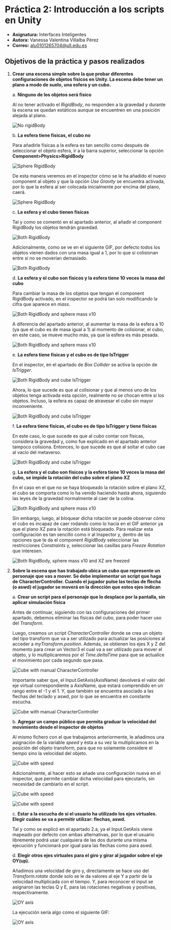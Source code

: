 # Práctica 2: Introducción a los scripts en Unity
* **Asignatura:** Interfaces Inteligentes
* **Autora:** Vanessa Valentina Villalba Pérez
* **Correo:** alu0101265704@ull.edu.es

## **Objetivos de la práctica y pasos realizados** 
1. **Crear una escena simple sobre la que probar diferentes configuraciones de objetos físicos en Unity. La escena debe tener un plano a modo de suelo, una esfera y un cubo.**
   
    a. **Ninguno de los objetos será físico**

    Al no tener activado el *RigidBody*, no responden a la gravedad y durante la escena se quedan estáticos aunque se encuentren en una posición alejada al plano.

    ![No rigidBody](img/1.a.png)

    b. **La esfera tiene físicas, el cubo no**

    Para añadirle físicas a la esfera es tan sencillo como después de seleccionar el objeto esfera, ir a la barra superior, seleccionar la opción **Component>Physics>RigidBody**

    ![Sphere RigidBody](img/1.b.png)

    De esta manera veremos en el inspector cómo se le ha añadido el nuevo component al objeto y que la opción *Use Gravity* se encuentra activada, por lo que la esfera al ser colocada inicialmente por encima del plano, caerá.

    ![Sphere RigidBody](GIFs/gif_animation_007.gif)

    c. **La esfera y el cubo tienen físicas**

    Tal y como se comentó en el apartado anterior, al añadir el component RigidBody los objetos tendrán gravedad.

    ![Both RigidBody](GIFs/gif_animation_008.gif)

    Adicionalmente, como se ve en el siguiente GIF, por defecto todos los objetos vienen dados con una masa igual a 1, por lo que si colisionan entre sí no se moverían demasiado.
 
    ![Both RigidBody](GIFs/gif_animation_009.gif)

    d. **La esfera y el cubo son físicos y la esfera tiene 10 veces la masa del cubo**

    Para cambiar la masa de los objetos que tengan el component RigidBody activado, en el inspector se podrá tan solo modificando la cifra que aparece en *mass*.

    ![Both RigidBody and sphere mass x10](img/1.d.png)

    A diferencia del apartado anterior, al aumentar la masa de la esfera a 10 (ya que el cubo es de masa igual a 1) al momento de colisionar, el cubo, en este caso, se mueve mucho más, ya que la esfera es más pesada.
    
    ![Both RigidBody and sphere mass x10](GIFs/gif_animation_015.gif)

    e. **La esfera tiene físicas y el cubo es de tipo IsTrigger**

    En el inspector, en el apartado de *Box Collider* se activa la opción de *IsTrigger*.

    ![Both RigidBody and cube IsTrigger](img/1.e.png)

    Ahora, lo que sucede es que al colisionar y que al menos uno de los objetos tenga activada esta opción, realmente no se chocan entre sí los objetos. Incluso, la esfera es capaz de atravesar el cubo sin mayor inconveniente.

    ![Both RigidBody and cube IsTrigger](GIFs/gif_animation_017.gif)

    f. **La esfera tiene físicas, el cubo es de tipo IsTrigger y tiene físicas**

    En este caso, lo que sucede es que al cubo contar con físicas, considera la gravedad y, como fue explicado en el apartado anterior tampoco colisiona. Entonces, lo que sucede es que al soltar el cubo cae al vacío del metaverso.

    ![Both RigidBody and cube IsTrigger](GIFs/gif_animation_016.gif)
    
    g. **La esfera y el cubo son físicos y la esfera tiene 10 veces la masa del cubo, se impide la rotación del cubo sobre el plano XZ**

    En el caso en el que no se haya bloqueado la rotación sobre el plano XZ, el cubo se comporta como lo ha venido haciendo hasta ahora, siguiendo las leyes de la gravedad normalmente al caer de la colina.

    ![Both RigidBody and sphere mass x10](GIFs/gif_animation_018.gif)

    Sin embargo, luego, al bloquear dicha rotación se puede observar cómo el cubo es incapaz de caer rodando como lo hacía en el GIF anterior ya que el plano XZ para la rotación está bloqueado. Para realizar esta configuración es tan sencillo como ir al Inspector y, dentro de las opciones que te da el component *RigidBody* seleccionar las restricciones *Constraints* y, seleccionar las casillas para *Freeze Rotation* que interesen.

    ![Both RigidBody, sphere mass x10 and XZ are freezed](GIFs/gif_animation_019.gif)


2. **Sobre la escena que has trabajado ubica un cubo que represente un personaje que vas a mover. Se debe implementar un script que haga de CharacterController. Cuando el jugador pulse las teclas de flecha (o aswd) el jugador se moverá en la dirección que estos ejes indican**
   
    a. **Crear un script para el personaje que lo desplace por la pantalla, sin aplicar simulación física**

    Antes de continuar, siguiendo con las configuraciones del primer apartado, debemos eliminar las físicas del cubo, para poder hacer uso del *Transform*.

    Luego, creamos un script *CharacterController* donde se crea un objeto del tipo transform que va a ser utilizado para actualizar las posiciones al acceder a *myTransform.position*. Además, se obtienen los ejes X y Z del momento para crear un Vector3 el cual va a ser utilizado para mover el objeto, y lo multiplicaremos por el *Time.deltaTime* para que se actualice el movimiento por cada segundo que pasa.

    ![Cube with manual CharacterController](img/2.a.png)

    Importante saber que, el Input.GetAxis(AxisName) devolverá el valor del eje virtual correspondiente a AxisName, que estará comprendido en un rango entre el -1 y el 1. Y, que también se encuentra asociado a las flechas del teclado y aswd, por lo que se encuentra en constante escucha.

    ![Cube with manual CharacterController](GIFs/movie_004.gif)


    b. **Agregar un campo público que permita graduar la velocidad del movimiento desde el inspector de objetos**

    Al mismo fichero con el que trabajamos anteriormente, le añadimos una asignación de la variable *speed* y ésta a su vez la multiplicamos en la posición del objeto transform, para que no solamente considere el tiempo sino la velocidad del objeto. 

    ![Cube with speed](img/2.b.png)

    Adicionalmente, al hacer esto se añade una configuración nueva en el inspector, que permite cambiar dicha velocidad para ejecutarlo, sin necesidad de cambiarlo en el script.

    ![Cube with speed](img/2.b.2.png)

    ![Cube with speed](GIFs/movie_005.gif)

    c. **Estar a la escucha de si el usuario ha utilizado los ejes virtuales. Elegir cuáles se va a permitir utilizar: flechas, aswd.**

    Tal y como se explicó en el apartado 2.a, ya el Input.GetAxis viene mapeado por defecto con ambas alternativas, por lo que el usuario libremente podrá usar cualquiera de las dos durante una misma ejecución y funcionará por igual para las flechas como para aswd.

    d. **Elegir otros ejes virtuales para el giro y girar al jugador sobre el eje OY(up).**

    Añadimos una velocidad de giro y, directamente se hace uso del *Transform.rotate* donde solo se le da valores al eje Y a partir de la velocidad multiplicada con el tiempo. Y, para reconocer el input se asignaron las teclas Q y E, para las rotaciones negativas y positivas, respectivamente.

    ![OY axis](img/2.c.png)

    La ejecución sería algo como el siguiente GIF:
    
    ![OY axis](GIFs/movie_006.gif)


